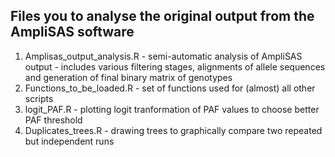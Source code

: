 ## Files you to analyse the original output from the AmpliSAS software

1. Amplisas_output_analysis.R - semi-automatic analysis of AmpliSAS output - includes various filtering stages, alignments of allele sequences and generation of final binary matrix of genotypes
2. Functions_to_be_loaded.R - set of functions used for (almost) all other scripts
3. logit_PAF.R - plotting logit tranformation of PAF values to choose better PAF threshold
4. Duplicates_trees.R - drawing trees to graphically compare two repeated but independent runs
